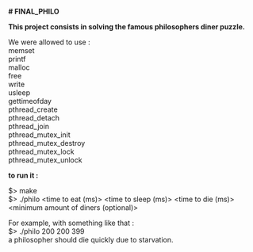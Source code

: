 **# FINAL_PHILO**

**This project consists in solving the famous philosophers diner puzzle.**

We were allowed to use :  
memset  
printf  
malloc  
free   
write  
usleep  
gettimeofday  
pthread_create  
pthread_detach  
pthread_join  
pthread_mutex_init  
pthread_mutex_destroy  
pthread_mutex_lock  
pthread_mutex_unlock

**to run it :**  

$> make  
$> ./philo <number of philosophers> <time to eat (ms)> <time to sleep (ms)> <time to die (ms)> <minimum amount of diners (optional)>  

For example, with something like that :  
$> ./philo 200 200 399  
a philosopher should die quickly due to starvation.
